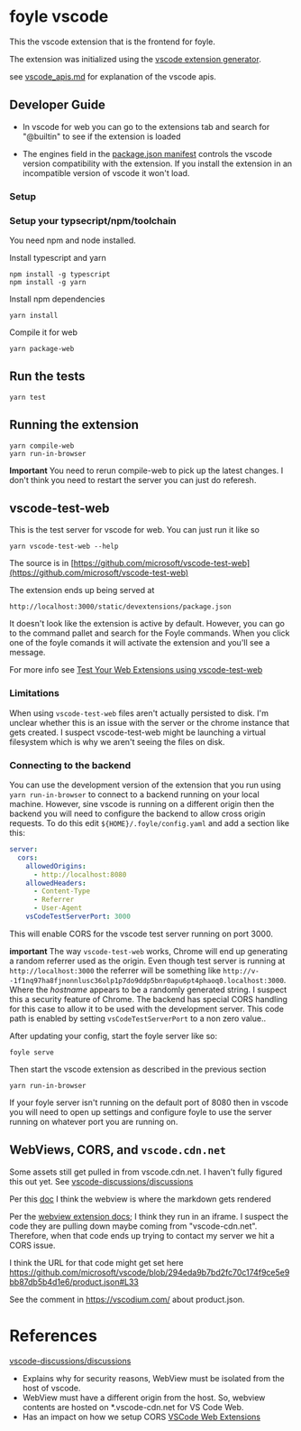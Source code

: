 # foyle vscode 

This the vscode extension that is the frontend for foyle.

The extension was initialized using the [vscode extension generator](https://code.visualstudio.com/api/get-started/your-first-extension).

see [vscode_apis.md](vscode_apis.md) for explanation of the vscode apis.

## Developer Guide

* In vscode for web you can go to the extensions tab and search for "@builtin" to see if the extension is loaded

* The engines field in the [package.json manifest](https://code.visualstudio.com/api/references/extension-manifest) 
  controls the vscode version compatibility with the extension. If you install the extension in an incompatible
  version of vscode it won't load.

### Setup

### Setup your typsecript/npm/toolchain

You need npm and node installed. 

Install typescript and yarn

```
npm install -g typescript
npm install -g yarn
```

Install npm dependencies

```
yarn install
```

Compile it for web

```
yarn package-web
```

## Run the tests

```
yarn test
```

## Running the extension

```
yarn compile-web
yarn run-in-browser
```

**Important** You need to rerun compile-web to pick up the latest changes. I don't think you need to restart the server
you can just do referesh.

## vscode-test-web

This is the test server for vscode for web. You can just run it like so


```
yarn vscode-test-web --help
```

The source is in [https://github.com/microsoft/vscode-test-web](https://github.com/microsoft/vscode-test-web)

The extension ends up being served at

```
http://localhost:3000/static/devextensions/package.json
```

It doesn't look like the extension is active by default. However, you can go to the command pallet and search
for the Foyle commands. When you click one of the foyle comands it will activate the extension and you'll see a
message.

For more info see [Test Your Web Extensions using vscode-test-web](https://code.visualstudio.com/api/extension-guides/web-extensions#test-your-web-extension-in-a-browser-using-vscodetestweb)

### Limitations

When using `vscode-test-web` files aren't actually persisted to disk. I'm unclear whether this is an issue with the
server or the chrome instance that gets created. I suspect vscode-test-web might be launching a virtual filesystem
which is why we aren't seeing the files on disk.


### Connecting to the backend

You can use the development version of the extension that you run using `yarn run-in-browser` to connect to 
a backend running on your local machine. However, sine vscode is running on a different origin then the backend
you will need to configure the backend to allow cross origin requests. To do this edit `${HOME}/.foyle/config.yaml`
and add a section like this:

```yaml
server:
  cors:
    allowedOrigins: 
      - http://localhost:8080
    allowedHeaders:
      - Content-Type
      - Referrer
      - User-Agent
    vsCodeTestServerPort: 3000
```

This will enable CORS for the vscode test server running on port 3000. 

**important** The way `vscode-test-web` works, Chrome will end up generating a random referrer used as the origin.
Even though test server is running at `http://localhost:3000` the referrer will be something like 
`http://v--1f1nq97ha8fjnonnlusc36olp1p7do9ddp5bnr0apu6pt4phaoq0.localhost:3000`. Where the *hostname* appears to be
a randomly generated string. I suspect this a security feature of Chrome. The backend has special CORS handling
for this case to allow it to be used with the development server. This code path is enabled by setting 
`vsCodeTestServerPort` to a non zero value..

After updating your config, start the foyle server like so:

```
foyle serve
```

Then start the vscode extension as described in the previous section

```
yarn run-in-browser
```

If your foyle server isn't running on the default port of 8080 then in vscode you will need to open up settings
and configure foyle to use the server running on whatever port you are running on.

## WebViews, CORS, and `vscode.cdn.net`

Some assets still get pulled in from vscode.cdn.net. I haven't fully figured this out yet.
See [vscode-discussions/discussions](https://github.com/microsoft/vscode-discussions/discussions/985)

Per this [doc](https://code.visualstudio.com/api/extension-capabilities/extending-workbench#webview) I think the webview is where the markdown gets rendered

Per the  [webview extension docs](https://code.visualstudio.com/api/extension-guides/webview); I think they run in an iframe. I suspect the code they are pulling down maybe coming from "vscode-cdn.net". Therefore, when that code ends up trying to contact my server we hit a CORS issue.

I think the URL for that code might get set here
https://github.com/microsoft/vscode/blob/294eda9b7bd2fc70c174f9ce5e9bb87db5b4d1e6/product.json#L33

See the comment in https://vscodium.com/ about product.json.

# References

[vscode-discussions/discussions](https://github.com/microsoft/vscode-discussions/discussions/985)
  * Explains why for security reasons, WebView must be isolated from the host of vscode. 
  * WebView must have a different origin from the host. So, webview contents are hosted on *.vscode-cdn.net for VS Code Web.
  * Has an impact on how we setup CORS 
[VSCode Web Extensions](https://code.visualstudio.com/api/extension-guides/web-extensions)
